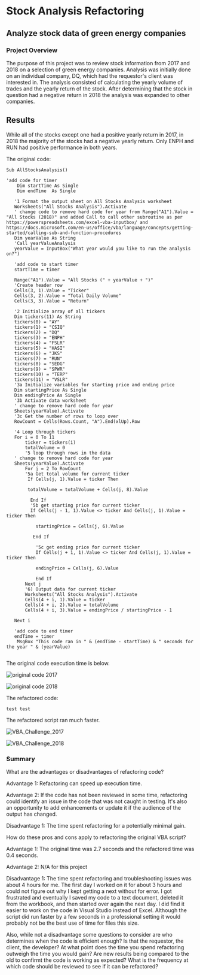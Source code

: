 # Stock Analysis Refactoring
## Analyze stock data of green energy companies

### Project Overview
The purpose of this project was to review stock information from 2017 and 2018 on a selection of green energy companies.  Analysis was initially done on an individual company, DQ, which had the requestor's client was interested in.  The analysis consisted of calculating the yearly volume of trades and the yearly return of the stock.  After determining that the stock in question had a negative return in 2018 the analysis was expanded to other companies.

## Results

While all of the stocks except one had a positive yearly return in 2017, in 2018 the majority of the stocks had a negative yearly return.  Only ENPH and RUN had positive performance in both years.

The original code:
```
Sub AllStocksAnalysis()

'add code for timer
    Dim startTime As Single
    Dim endTime  As Single

   '1 Format the output sheet on All Stocks Analysis worksheet
   Worksheets("All Stocks Analysis").Activate
   ' change code to remove hard code for year from Range("A1").Value = "All Stocks (2018)" and added Call to call other subroutine as per https://powerspreadsheets.com/excel-vba-inputbox/ and https://docs.microsoft.com/en-us/office/vba/language/concepts/getting-started/calling-sub-and-function-procedures
   Dim yearValue As String
   'Call yearValueAnalysis
   yearValue = InputBox("What year would you like to run the analysis on?")
   
   'add code to start timer
   startTime = timer
   
   Range("A1").Value = "All Stocks (" + yearValue + ")"
   'Create header row
   Cells(3, 1).Value = "Ticker"
   Cells(3, 2).Value = "Total Daily Volume"
   Cells(3, 3).Value = "Return"

   '2 Initialize array of all tickers
   Dim tickers(11) As String
   tickers(0) = "AY"
   tickers(1) = "CSIQ"
   tickers(2) = "DQ"
   tickers(3) = "ENPH"
   tickers(4) = "FSLR"
   tickers(5) = "HASI"
   tickers(6) = "JKS"
   tickers(7) = "RUN"
   tickers(8) = "SEDG"
   tickers(9) = "SPWR"
   tickers(10) = "TERP"
   tickers(11) = "VSLR"
   '3a Initialize variables for starting price and ending price
   Dim startingPrice As Single
   Dim endingPrice As Single
   '3b Activate data worksheet
   ' change to remove hard code for year
   Sheets(yearValue).Activate
   '3c Get the number of rows to loop over
   RowCount = Cells(Rows.Count, "A").End(xlUp).Row

   '4 Loop through tickers
   For i = 0 To 11
       ticker = tickers(i)
       totalVolume = 0
       '5 loop through rows in the data
   ' change to remove hard code for year
   Sheets(yearValue).Activate
       For j = 2 To RowCount
       '5a Get total volume for current ticker
        If Cells(j, 1).Value = ticker Then

        totalVolume = totalVolume + Cells(j, 8).Value

         End If
         '5b get starting price for current ticker
         If Cells(j - 1, 1).Value <> ticker And Cells(j, 1).Value = ticker Then

           startingPrice = Cells(j, 6).Value

          End If

           '5c get ending price for current ticker
           If Cells(j + 1, 1).Value <> ticker And Cells(j, 1).Value = ticker Then

           endingPrice = Cells(j, 6).Value

           End If
       Next j
       '6) Output data for current ticker
       Worksheets("All Stocks Analysis").Activate
       Cells(4 + i, 1).Value = ticker
       Cells(4 + i, 2).Value = totalVolume
       Cells(4 + i, 3).Value = endingPrice / startingPrice - 1

   Next i
   
   'add code to end timer
   endTime = timer
    MsgBox "This code ran in " & (endTime - startTime) & " seconds for the year " & (yearValue)
    

```

The original code execution time is below.

![original code 2017](https://user-images.githubusercontent.com/95188079/147279838-fffc19fe-06f6-4227-b64f-f272b9bcd395.png)

![original code 2018](https://user-images.githubusercontent.com/95188079/147279844-58d486c4-b5fb-4f46-bbb2-7d733366de78.png)

The refactored code:

```
test test
```

The refactored script ran much faster.

![VBA_Challenge_2017](https://user-images.githubusercontent.com/95188079/147279147-b57f436a-2447-486e-8da2-8e657ec8f263.png)

![VBA_Challenge_2018](https://user-images.githubusercontent.com/95188079/147279159-8db08a56-9815-4da1-b449-19911494b3db.png)


### Summary
What are the advantages or disadvantages of refactoring code?

Advantage 1: Refactoring can speed up execution time.

Advantage 2: If the code has not been reviewed in some time, refactoring could identify an issue in the code that was not caught in testing.  It's also an opportunity to add enhancements or update it if the audience of the output has changed.

Disadvantage 1: The time spent refactoring for a potentially minimal gain.


How do these pros and cons apply to refactoring the original VBA script?

Advantage 1: The original time was 2.7 seconds and the refactored time was 0.4 seconds.

Advantage 2: N/A for this project

Disadvantage 1: The time spent refactoring and troubleshooting issues was about 4 hours for me.  The first day I worked on it for about 3 hours and could not figure out why I kept getting a next without for error.  I got frustrated and eventually I saved my code to a text document, deleted it from the workbook, and then started over again the next day.  I did find it easier to work on the code in Visual Studio instead of Excel.  Although the script did run faster by a few seconds in a professional setting it would probably not be the best use of time for files this size.

Also, while not a disadvantage some questions to consider are who determines when the code is efficient enough?  Is that the requestor, the client, the developer?  At what point does the time you spend refactoring outweigh the time you would gain?  Are new results being compared to the old to confirmt the code is working as expected?  What is the frequency at which code should be reviewed to see if it can be refactored?
